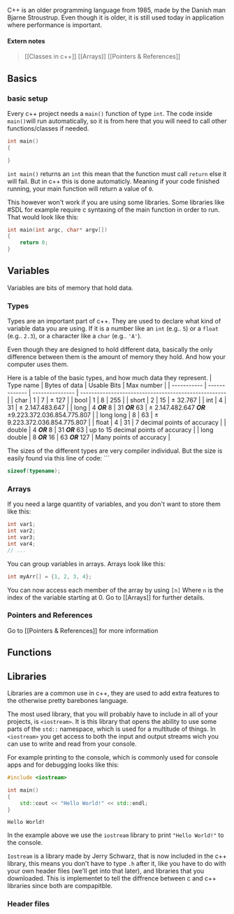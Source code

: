
C++ is an older programming language from 1985, made by the Danish man Bjarne Stroustrup. Even though it is older, it is still used today in application where performance is important.

#### Extern notes

> [[Classes in c++]]
> [[Arrays]] 
> [[Pointers & References]]


## Basics

### basic setup

Every c++ project needs a `main()` function of type `int`.
The code inside `main()`will run automatically, so it is from here that you will need to call other functions/classes if needed.

```cpp
int main()
{

}
```

`int main()` returns an `int` this mean that the function must call `return` else it will fail. But in c++ this is done automaticly. Meaning if your code finished running, your main function will return a value of `0`.

This however won't work if you are using some libraries. Some libraries like #SDL for example require c syntaxing of the main function in order to run. That would look like this:
```cpp
int main(int argc, char* argv[])
{
	return 0;
}
```

## Variables

Variables are bits of memory that hold data.

### Types

Types are an important part of c++. They are used to declare what kind of variable data you are using. If it is a number like an `int` (e.g.. `5`) or a `float` (e.g.. `2.3`), or a character like a `char` (e.g.. `'A'`).

Even though they are designed to hold different data, basically the only difference between them is the amount of memory they hold. And how your computer uses them.

Here is a table of the basic types, and how much data they represent.
| Type name   | Bytes of data | Usable Bits     | Max number                                           |
| ----------- | ------------- | --------------- | ---------------------------------------------------- |
| char        | 1             | 7               | ± 127                                                |
| bool        | 1             | 8               | 255                                                  |
| short       | 2             | 15              | ± 32.767                                             |
| int         | 4             | 31              | ± 2.147.483.647                                      |
| long        | 4 ***OR*** 8  | 31 ***OR*** 63  | ± 2.147.482.647 ***OR***  ±9.223.372.036.854.775.807 |
| long long   | 8             | 63              | ± 9.223.372.036.854.775.807                          |
| float       | 4             | 31              | 7 decimal points of accuracy                         |
| double      | 4 ***OR*** 8  | 31 ***OR*** 63  | up to 15 decimal points of accuracy                  |
| long double | 8 ***OR*** 16 | 63 ***OR*** 127 | Many points of accuracy                                                     |

The sizes of the different types are very compiler individual. But the size is easily found via this line of code: ```
```cpp
sizeof(typename);
```
### Arrays
If you need a large quantity of variables, and you don't want to store them like this:
```cpp
int var1;
int var2;
int var3;
int var4; 
// ...
```

You can group variables in arrays. Arrays look like this:
```cpp
int myArr[] = {1, 2, 3, 4};
```
You can now access each member of the array by using `[n]` Where `n` is the index of the variable starting at 0. Go to [[Arrays]] for further details.

### Pointers and References

Go to [[Pointers & References]] for more information

## Functions


## Libraries

Libraries are a common use in c++, they are used to add extra features to the otherwise pretty barebones language. 

The most used library, that you will probably have to include in all of your projects, is `<iostream>`. It is this library that opens the ability to use some parts of the `std::` namespace, which is used for a multitude of things. In `<iostream>` you get access to both the input and output streams wich you can use to write and read from your console.

For example printing to the console, which is commonly used for console apps and for debugging looks like this:

```cpp
#include <iostream>

int main()
{
	std::cout << "Hello World!" << std::endl;
}
```

```output
Hello World!
```

In the example above we use the `iostream` library to print `"Hello World!"` to the console.

`Iostream` is a library made by Jerry Schwarz, that is now included in the c++ library, this means you don't have to type `.h` after it, like you have to do with your own header files (we'll get into that later), and libraries that you downloaded. This is implementet to tell the diffrence between c and c++ libraries since both are compapitble.

### Header files


